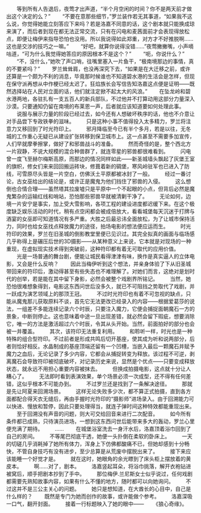 　　等到所有人告退后，夜莺才出声道，“半个月空闲的时间？你不是两天前才做出这个决定的么？”
　　“不要在意那些细节，”罗兰装作若无其事道，“如果我不这么说，你觉得她能立刻答应下来吗？若是洛嘉不同意的话，这个剧本就只能换成琼来演了，而后者到现在都无法正常交流，只有在闪电和麦茜面前才会表现得放松点，即便让梅伊来指导恐怕也没用。所以我说得如此郑重，对方才不好推脱啊……这也是交涉的技巧之一嘛。”
　　“好吧，就算你说得没错……”夜莺撇撇嘴，小声嘀咕道，“可为什么我觉得她答应的原因根本不是这个？”
　　“呃，你说什么？”
　　“不，没什么，”她吹了声口哨，往嘴里塞入一片鱼干，“极南境那边的事情，真的不要紧吗？”
　　罗兰耸耸肩，也没再深究下去，“如果是在大迁移之前，或许还算是一个颇为不利的消息，毕竟那时候谁也不知道碧水港的生活会是怎样，但现在保守派再想从中作梗已经太迟了。狂焰族长会写信告知洛嘉这点便是证明——既然选择站在人民对立面的话，他们就注定掀不起太大的风浪。”
　　在坠龙岭和碧水港两地，各驻扎有一支五百人的新兵部队，不过他并不打算动用这部分力量深入沙漠。只要通知仍留在南境的布莱恩一声，后者就应该知道要如何处理此事。
　　说服与展示力量的阶段已经过去，如今还有人想破坏秩序的话，他也不介意让对手品尝下专政铁拳的滋味。
　　只是这种小事不值得投入太多精力，罗兰将注意力又移回到了时光符印上。
　　邪月降临至今已有半个多月，若是以往，无冬城的工作重心无疑已从建设扩张转移到保卫城市上。这一点甚至不需要多加宣传，人们早就摩拳擦掌，做好了和邪兽战斗的准备。
　　然而奇怪的是，整个西北方一片寂静，不说大规模的混合种兽群了，就连零星的邪兽都很难看到。
　　闪电曾一度飞至赫尔梅斯高原，而那边的情况同样如此——新圣城墙头飘起了灰堡王室的旗帜，修女们来来回回搬运砖块，修葺着新的碉堡，寒风岭驻军也已进入了防线，可雪原尽头皆是一片空白，仿佛沃土平原都被冰封了一般。
　　经过一番讨论，古女巫给出的结论是，或许正是魔鬼为他们挡住了邪兽的入侵。
　　这么想倒也合情合理——虽然塔其拉废墟只是平原中一个不起眼的小点，但背后必然是魔鬼繁杂的运输红线和哨站，恐怕那些邪兽早就被清剿干净了。
　　无论如何，边境一片安宁是事实，加上受大雪影响，各项工程的建设进度都迟缓下来。在这个极度缺乏娱乐活动的时代，稍有点空闲都会被成倍放大，看看城堡每天沉迷于打牌与酒宴的女巫即可知道情况有多严重。大胜之后最忌讳全面放松，为了让城市保持活力，同时也给女巫找点释放魔力的途径，拍场电影的想法便应运而生。
　　时光符印的效果，罗兰在旧圣城的倒影教堂里便已见识过。其完全拟真的画面与临场感几乎称得上是碾压后世的3D摄影——从某种意义上来说，它本就是对现场的一种重现，在虚拟现实技术得到突破前，这种符印都有着无可取代的应用价值。
　　光是一场普通的舞台剧，便能让城民看得津津有味，换作是真实逼人的立体电影，又会是什么反响？
　　因此当梅伊听到这个想法，并亲身体验了下从旧圣城带回来的符印后，激动得甚至有些失态也不难理解了。对她们而言，这绝对是划时代的创举，若是能在其中留下身影，必然会被整个戏剧界所铭记。
　　当然，她恐怕很难想象得到，电影这东西问世后没多久，就已不可阻挡之势取代了戏剧，并一跃成为演艺领域上的那顶王冠。
　　不过时光符印也有着不可忽视的缺点，只能从魔鬼那儿获取原料不谈，首先它无法更改已经录入的内容——根据爱葛莎的说法，一组差不多能连续记录六个时辰，只要注入魔力，它便会捕捉面朝魔石一方的景象，中断则停止。这也意味着中途一旦出现差错，就必然会留下瑕疵，想要消除它，唯一的方法是激活超过六个时辰，令其从头开始。当然，前面拍好的部分也会被一并覆盖。
　　其次，该符印无法重复利用。
　　和聆听一样，时光也是一种特殊的组合型符印。不过前者是形成共鸣后切开基座，使其成为听和说两部分，后者则恰好相反。水晶制成的基座顶端还留有一个凹槽，当嵌入最后一颗魔石并赋予魔力之血后，无论记录了多少内容，它都会从捕捉转变为释放。该过程不可逆，剥离魔石会导致符印被彻底破坏，对记录历史来说，显然是个优点——只要变成释放状态，就永远不用担心重要内容被抹去。
　　但换成拍摄电影，这点就十分让人糟心了。
　　无法即时看到表演效果，单个场景必须一次成型，还不得有任何差错，这似乎根本不可能办到。
　　不过罗兰还是找到了一条解决途径。
　　那就是先让阿夏来回溯场景。
　　这样无论失败多少次，都不算正式拍摄，直到各方面都配合得天衣无缝后，再由手握时光符印的“摄影师”进场录入。由于回溯能力可以快进、慢放和暂停，因此只要处理得当，就连子弹时间这种特效都能重现出来。
　　至于回溯没有声音的问题，则大可交给回音来进行二次配音。
　　如今所有条件都已成熟，只待演员进场，一想到这东西问世后能带来多大的轰动，罗兰心里便充满了期待。
　　……
　　在城堡浴室洗去一身汗水后，洛嘉顶着浴巾回到了自己的房间。
　　不等尾巴彻底干透，她便一头扑倒在柔软的卧床上。
　　一天的切磋几乎消耗掉了她所有体力，浑身上下仿佛都酸痛不已，但她却感到十分畅快，不管自身技巧有没有进步，至少总算是从荒废中摆脱出来了。
　　接下来应该能睡一个好觉才是。
　　就在这时，她眼角的余光瞟到了床头柜上摆放着的黄皮本。
　　啊……对了，剧本。
　　洛嘉竖起耳朵，将浴巾挑落，解开衣袍钻进被窝后，顺手把剧本抄到了手中。
　　那位梅伊.兰尼斯女士似乎说过，任何戏剧都需要先熟知故事内容，如果有什么不懂的地方，随时都可以向她询问。
　　不过这并不是三公主关心的问题。
　　她只是想知道，在大酋长的心目中，自己是什么样的？
　　既然是专门为她而创作的故事，或许能做个参考。
　　洛嘉深吸一口气，翻开封面。
　　接着一行标题映入了她的眼中——
　　《狼心奇缘》。